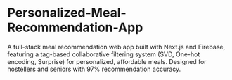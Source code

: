 # Personalized-Meal-Recommendation-App
A full-stack meal recommendation web app built with Next.js and Firebase, featuring a tag-based collaborative filtering system (SVD, One-hot encoding, Surprise) for personalized, affordable meals. Designed for hostellers and seniors with 97% recommendation accuracy.
